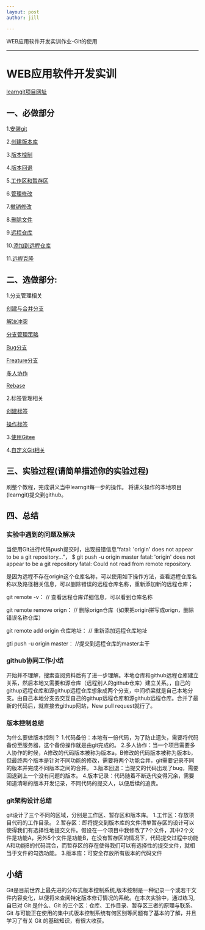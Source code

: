 ```yaml
---
layout: post
author: jill

---
```


 WEB应用软件开发实训作业-Git的使用

---

# WEB应用软件开发实训


[learngit项目网址]()


## 一、必做部分

1.[安装git](http://note.youdao.com/noteshare?id=b9a675b8d5848d5602fef8f2340c29e3&sub=A5BDA601130E4702A037CB18369DDBC2)

2.[创建版本库](http://note.youdao.com/noteshare?id=540f9faf06b7d1a31172a7bdb797f357&sub=CE5681A5BCB347E687443B29D8F525C7)

3.[版本控制](http://note.youdao.com/noteshare?id=f53e316846cf5362ec84957201c91638&sub=1A5992BADD12482EB1CF5BEB4DCDBED8)

4.[版本回退](http://note.youdao.com/noteshare?id=cea373dd16c8cd7fe9d63317a3481a10&sub=572930A1C6044B52B71EA15E914476B2)

5.[工作区和暂存区](http://note.youdao.com/noteshare?id=511a1491129d6851d26bcbca396b1ddb&sub=02977FC2B31F43FFA1C9010B9E41E111)

6.[管理修改](http://note.youdao.com/noteshare?id=545182bb60b9f9066980cbc158a755a9&sub=BCE0BDF69652488790217558042DC00D)

7.[撤销修改](http://note.youdao.com/noteshare?id=ffb0b3bf35fe09882b5422198b7301e5&sub=156F1C84AD71485FA5649E6BEFA246A6)

8.[删除文件](http://note.youdao.com/noteshare?id=d097b9c9f2666658c0f71707501e4709&sub=2FF4C50CE82C46F893E5DA4FFD9C52D2)

9.[远程仓库](http://note.youdao.com/noteshare?id=ff193e1ee60e18c759dbb446c17449aa&sub=38A533A701F84AAEA5F07118ED9D2568)

10.[添加到远程仓库](http://note.youdao.com/noteshare?id=d7a3d9dd921cb499fbb42a153bf538f8&sub=68EE1937D1274550855729C0C0428DEB)

11.[远程克隆](http://note.youdao.com/noteshare?id=bcef0339b7db760430b047348cb2b30b&sub=BFC77CCAB10548AABD06B56A0295BFEC)

## 二、选做部分: 


1.分支管理相关

[创建与合并分支](http://note.youdao.com/noteshare?id=1b88afe85a2f7f300962c4bb66b662a5&sub=34A40AABDA554AAEA939B02DB8E4B833)

[解决冲突](http://note.youdao.com/noteshare?id=a444f27c4c52967e3427d0d95b0bd5ca&sub=0753788F2CF3419BB7FF34C9F464B59C)

[分支管理策略](http://note.youdao.com/noteshare?id=93717cb3c68a8ddcbb8cc67eb9b9eca1&sub=3CBF9C43B7814CDABC693FC7937DA1FB)

[Bug分支](http://note.youdao.com/noteshare?id=bf13d76f8c8f43c64a5cc48ef61cf370&sub=D8DEA94800C44A1EB89BEF15FD502E6A)

[Freature分支](http://note.youdao.com/noteshare?id=35567069ef3d508910f4d9e56b8ce4ba&sub=794726117BD74D69982E155C2284E75F)

[多人协作](http://note.youdao.com/noteshare?id=f0044eb9f7e655df5a1247111f31185f&sub=992A0BDAF0B9470AACDF61E5C24B598A)

[Rebase](http://note.youdao.com/noteshare?id=b5c2dc15d53972c3e4e3d620fc40ab98&sub=8E12F3FC8CEB4079A95998AFDD2A3415)


2.标签管理相关

[创建标签](http://note.youdao.com/noteshare?id=ad1c008f6dcfb1fd2580c7b0d8bb79cf&sub=7B9412BA1C0041AD998B97FDD7C02510)

[操作标签](http://note.youdao.com/noteshare?id=7d8101472b7f0321b8801c9727ff184f&sub=186000C2ED89453D81FD1CD851234304)


3.[使用Gitee](http://note.youdao.com/noteshare?id=4a2c55e4a69b6536261b168e81c0e0c3&sub=A2E90E5E36E6491CA766F43837703420)

4.[自定义Git相关](http://note.youdao.com/noteshare?id=57dbe8b84d39bff3cb08a8df4970ac94&sub=0C1FF1333FDB408FA59B612C48B1C2F4)


## 三、实验过程(请简单描述你的实验过程)
刷整个教程，完成讲义当中learngit每一步的操作。
将讲义操作的本地项目(learngit)提交到github。

## 四、总结

### 实验中遇到的问题及解决
当使用Git进行代码push提交时，出现报错信息“fatal: 'origin' does not appear to be a git repository...”，
$ git push -u origin master
fatal: 'origin' does not appear to be a git repository
fatal: Could not read from remote repository.

是因为远程不存在origin这个仓库名称，可以使用如下操作方法，查看远程仓库名称以及路径相关信息，可以删除错误的远程仓库名称，重新添加新的远程仓库；

git remote -v：     // 查看远程仓库详细信息，可以看到仓库名称

git remote remove orign：    // 删除orign仓库（如果把origin拼写成orign，删除错误名称仓库）

git remote add origin 仓库地址：    // 重新添加远程仓库地址

gti push -u origin master：         //提交到远程仓库的master主干


### github协同工作小结
开始并不理解，搜索查阅资料后有了进一步理解。本地仓库和github远程仓库建立关系，然后本地又需要和源仓库（远程别人的github仓库）建立关系。，自己的githup远程仓库和源githup远程仓库想象成两个分支，中间桥梁就是自己本地分支。由自己本地分支去交互自己的githup远程仓库和源github远程仓库。合并了最新的代码后，就直接去githup网站，New pull request就行了。


### 版本控制总结
为什么要做版本控制？
1.代码备份：本地有一份代码，为了防止遗失，需要将代码备份至服务器，这个备份操作就是由git完成的。
2.多人协作：当一个项目需要多人协作的时候，A修改的代码版本被称为版本a，B修改的代码版本被称为版本b，但最终两个版本是针对不同功能的修改，需要将两个功能合并，git需要记录不同的版本并完成不同版本之间的合并。
3.版本回退：当提交的代码出现了bug，需要回退到上一个没有问题的版本。
4.版本记录：代码随着不断迭代变得冗余，需要知道清晰的版本开发记录，不同代码的提交人，以便后续的追责。

### git架构设计总结
git设计了三个不同的区域，分别是工作区、暂存区和版本库。
1.工作区：存放项目代码的工作目录。
2.暂存区：即将提交到版本库的文件清单暂存区的设计可以使得我们有选择性地提交文件。假设在一个项目中我修改了7个文件，其中2个文件是功能A，另外5个文件是功能B，在没有暂存区的情况下，代码提交过程中功能A和功能B的代码混合，而暂存区的存在使得我们可以有选择性的提交文件，就相当于文件的勾选功能。
3.版本库：可安全存放所有版本的代码文件


## 小结
Git是目前世界上最先进的分布式版本控制系统,版本控制是一种记录一个或若干文件内容变化，以便将来查阅特定版本修订情况的系统。在本次实验中，通过练习,自已对 Git 是什么、Git 的三个区：仓库、工作目录、暂存区三者的原理与联系、Git 与可能正在使用的集中式版本控制系统有何区别等问题有了基本的了解，并且学习了有关 Git 的基础知识，有很大收获。
